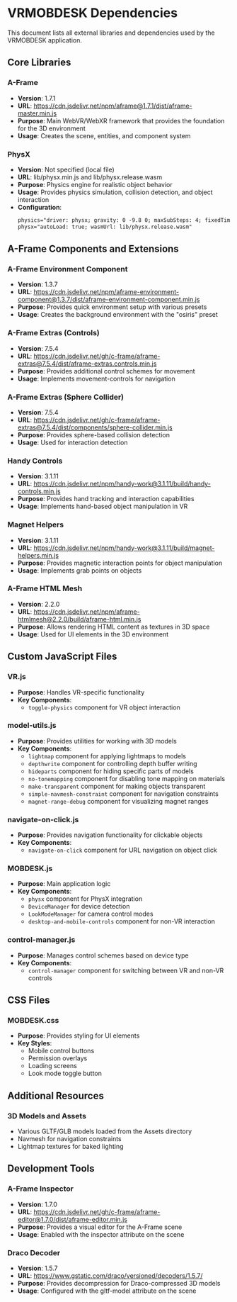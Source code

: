# VRMOBDESK Dependencies

This document lists all external libraries and dependencies used by the VRMOBDESK application.

## Core Libraries

### A-Frame
- **Version**: 1.7.1
- **URL**: https://cdn.jsdelivr.net/npm/aframe@1.7.1/dist/aframe-master.min.js
- **Purpose**: Main WebVR/WebXR framework that provides the foundation for the 3D environment
- **Usage**: Creates the scene, entities, and component system

### PhysX
- **Version**: Not specified (local file)
- **URL**: lib/physx.min.js and lib/physx.release.wasm
- **Purpose**: Physics engine for realistic object behavior
- **Usage**: Provides physics simulation, collision detection, and object interaction
- **Configuration**: 
  ```html
  physics="driver: physx; gravity: 0 -9.8 0; maxSubSteps: 4; fixedTimeStep: 1/60;"
  physx="autoLoad: true; wasmUrl: lib/physx.release.wasm"
  ```

## A-Frame Components and Extensions

### A-Frame Environment Component
- **Version**: 1.3.7
- **URL**: https://cdn.jsdelivr.net/npm/aframe-environment-component@1.3.7/dist/aframe-environment-component.min.js
- **Purpose**: Provides quick environment setup with various presets
- **Usage**: Creates the background environment with the "osiris" preset

### A-Frame Extras (Controls)
- **Version**: 7.5.4
- **URL**: https://cdn.jsdelivr.net/gh/c-frame/aframe-extras@7.5.4/dist/aframe-extras.controls.min.js
- **Purpose**: Provides additional control schemes for movement
- **Usage**: Implements movement-controls for navigation

### A-Frame Extras (Sphere Collider)
- **Version**: 7.5.4
- **URL**: https://cdn.jsdelivr.net/gh/c-frame/aframe-extras@7.5.4/dist/components/sphere-collider.min.js
- **Purpose**: Provides sphere-based collision detection
- **Usage**: Used for interaction detection

### Handy Controls
- **Version**: 3.1.11
- **URL**: https://cdn.jsdelivr.net/npm/handy-work@3.1.11/build/handy-controls.min.js
- **Purpose**: Provides hand tracking and interaction capabilities
- **Usage**: Implements hand-based object manipulation in VR

### Magnet Helpers
- **Version**: 3.1.11
- **URL**: https://cdn.jsdelivr.net/npm/handy-work@3.1.11/build/magnet-helpers.min.js
- **Purpose**: Provides magnetic interaction points for object manipulation
- **Usage**: Implements grab points on objects

### A-Frame HTML Mesh
- **Version**: 2.2.0
- **URL**: https://cdn.jsdelivr.net/npm/aframe-htmlmesh@2.2.0/build/aframe-html.min.js
- **Purpose**: Allows rendering HTML content as textures in 3D space
- **Usage**: Used for UI elements in the 3D environment

## Custom JavaScript Files

### VR.js
- **Purpose**: Handles VR-specific functionality
- **Key Components**: 
  - `toggle-physics` component for VR object interaction

### model-utils.js
- **Purpose**: Provides utilities for working with 3D models
- **Key Components**:
  - `lightmap` component for applying lightmaps to models
  - `depthwrite` component for controlling depth buffer writing
  - `hideparts` component for hiding specific parts of models
  - `no-tonemapping` component for disabling tone mapping on materials
  - `make-transparent` component for making objects transparent
  - `simple-navmesh-constraint` component for navigation constraints
  - `magnet-range-debug` component for visualizing magnet ranges

### navigate-on-click.js
- **Purpose**: Provides navigation functionality for clickable objects
- **Key Components**:
  - `navigate-on-click` component for URL navigation on object click

### MOBDESK.js
- **Purpose**: Main application logic
- **Key Components**:
  - `physx` component for PhysX integration
  - `DeviceManager` for device detection
  - `LookModeManager` for camera control modes
  - `desktop-and-mobile-controls` component for non-VR interaction

### control-manager.js
- **Purpose**: Manages control schemes based on device type
- **Key Components**:
  - `control-manager` component for switching between VR and non-VR controls

## CSS Files

### MOBDESK.css
- **Purpose**: Provides styling for UI elements
- **Key Styles**:
  - Mobile control buttons
  - Permission overlays
  - Loading screens
  - Look mode toggle button

## Additional Resources

### 3D Models and Assets
- Various GLTF/GLB models loaded from the Assets directory
- Navmesh for navigation constraints
- Lightmap textures for baked lighting

## Development Tools

### A-Frame Inspector
- **Version**: 1.7.0
- **URL**: https://cdn.jsdelivr.net/gh/c-frame/aframe-editor@1.7.0/dist/aframe-editor.min.js
- **Purpose**: Provides a visual editor for the A-Frame scene
- **Usage**: Enabled with the inspector attribute on the scene

### Draco Decoder
- **Version**: 1.5.7
- **URL**: https://www.gstatic.com/draco/versioned/decoders/1.5.7/
- **Purpose**: Provides decompression for Draco-compressed 3D models
- **Usage**: Configured with the gltf-model attribute on the scene
